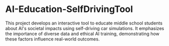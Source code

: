 # AI-Education-SelfDrivingTool
This project develops an interactive tool to educate middle school students about AI's societal impacts using self-driving car simulations. It emphasizes the importance of diverse data and ethical AI training, demonstrating how these factors influence real-world outcomes.
